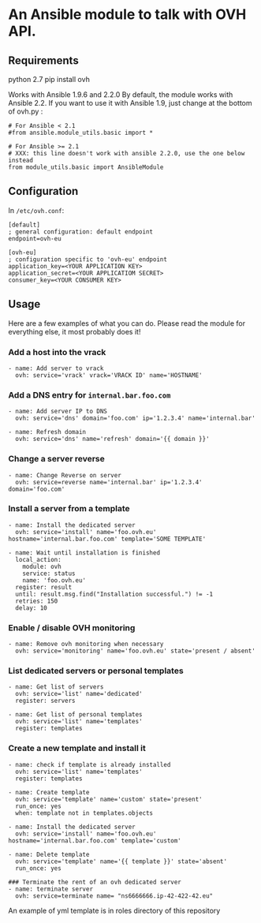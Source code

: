 # An Ansible module to talk with OVH API.

## Requirements
python 2.7
pip install ovh

Works with Ansible 1.9.6 and 2.2.0
By default, the module works with Ansible 2.2. If you want to use it with Ansible 1.9, just change at the bottom of ovh.py :
```
# For Ansible < 2.1
#from ansible.module_utils.basic import *

# For Ansible >= 2.1
# XXX: this line doesn't work with ansible 2.2.0, use the one below instead
from module_utils.basic import AnsibleModule
```

## Configuration

In `/etc/ovh.conf`:

```
[default]
; general configuration: default endpoint
endpoint=ovh-eu

[ovh-eu]
; configuration specific to 'ovh-eu' endpoint
application_key=<YOUR APPLICATION KEY>
application_secret=<YOUR APPLICATIOM SECRET>
consumer_key=<YOUR CONSUMER KEY>
```

## Usage

Here are a few examples of what you can do. Please read the module for everything else, it most probably does it!

### Add a host into the vrack

```
- name: Add server to vrack
  ovh: service='vrack' vrack='VRACK ID' name='HOSTNAME'
```

### Add a DNS entry for `internal.bar.foo.com`

```
- name: Add server IP to DNS
  ovh: service='dns' domain='foo.com' ip='1.2.3.4' name='internal.bar'

- name: Refresh domain
  ovh: service='dns' name='refresh' domain='{{ domain }}'
```

### Change a server reverse

```
- name: Change Reverse on server
  ovh: service=reverse name='internal.bar' ip='1.2.3.4' domain='foo.com' 
```


### Install a server from a template

```
- name: Install the dedicated server
  ovh: service='install' name='foo.ovh.eu' hostname='internal.bar.foo.com' template='SOME TEMPLATE'

- name: Wait until installation is finished
  local_action:
    module: ovh
    service: status
    name: 'foo.ovh.eu'
  register: result
  until: result.msg.find("Installation successful.") != -1
  retries: 150
  delay: 10
```

### Enable / disable OVH monitoring

```
- name: Remove ovh monitoring when necessary
  ovh: service='monitoring' name='foo.ovh.eu' state='present / absent'
```

### List dedicated servers or personal templates
```
- name: Get list of servers
  ovh: service='list' name='dedicated'
  register: servers

- name: Get list of personal templates
  ovh: service='list' name='templates'
  register: templates
```

### Create a new template and install it
```
- name: check if template is already installed
  ovh: service='list' name='templates'
  register: templates

- name: Create template
  ovh: service='template' name='custom' state='present'
  run_once: yes
  when: template not in templates.objects

- name: Install the dedicated server
  ovh: service='install' name='foo.ovh.eu' hostname='internal.bar.foo.com' template='custom'
  
- name: Delete template
  ovh: service='template' name='{{ template }}' state='absent'
  run_once: yes

### Terminate the rent of an ovh dedicated server
- name: terminate server
  ovh: service=terminate name= "ns6666666.ip-42-422-42.eu"
```
An example of yml template is in roles directory of this repository
